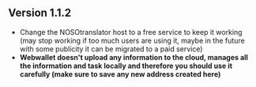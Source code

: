 ## Version 1.1.2
- Change the NOSOtranslator host to a free service to keep it working (may stop working if too much users are using it, maybe in the future with some publicity it can be migrated to a paid service)
- **Webwallet doesn't upload any information to the cloud, manages all the information and task locally and therefore you should use it carefully (make sure to save any new address created here)**